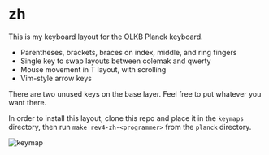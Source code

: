 
# zh

This is my keyboard layout for the OLKB Planck keyboard.

* Parentheses, brackets, braces on index, middle, and ring fingers
* Single key to swap layouts between colemak and qwerty
* Mouse movement in T layout, with scrolling
* Vim-style arrow keys

There are two unused keys on the base layer. Feel free to put whatever you want
there.

In order to install this layout, clone this repo and place it in the `keymaps`
directory, then run `make rev4-zh-<programmer>` from the `planck` directory.

![keymap](https://raw.githubusercontent.com/zphixon/planck-zh/master/keyboard-layout.png)
